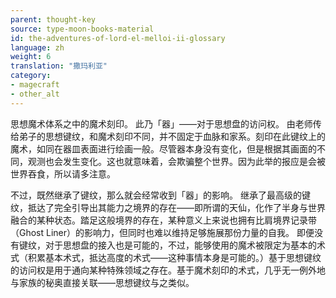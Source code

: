 ```yaml
---
parent: thought-key
source: type-moon-books-material
id: the-adventures-of-lord-el-melloi-ii-glossary
language: zh
weight: 6
translation: "撒玛利亚"
category:
- magecraft
- other_alt
---
```


思想魔术体系之中的魔术刻印。
此乃「器」——对于思想盘的访问权。
由老师传给弟子的思想键纹，和魔术刻印不同，并不固定于血脉和家系。刻印在此键纹上的魔术，如同在器皿表面进行绘画一般。尽管器本身没有变化，但是根据其画面的不同，观测也会发生变化。这也就意味着，会欺骗整个世界。因为此举的报应是会被世界吞食，所以请多注意。

不过，既然继承了键纹，那么就会经常收到「器」的影响。
继承了最高级的键纹，抵达了完全引导出其能力之境界的存在——即所谓的天仙，化作了半身与世界融合的某种状态。踏足这般境界的存在，某种意义上来说也拥有比肩境界记录带（Ghost Liner）的影响力，但同时也难以维持足够施展那份力量的自我。
即便没有键纹，对于思想盘的接入也是可能的，不过，能够使用的魔术被限定为基本的术式（积累基本术式，抵达高度的术式——这种事情本身是可能的。）基于思想键纹的访问权是用于通向某种特殊领域之存在。基于魔术刻印的术式，几乎无一例外地与家族的秘奥直接关联——思想键纹与之类似。
